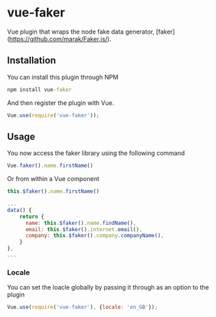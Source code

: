 # vue-faker
Vue plugin that wraps the node fake data generator, [faker] (https://github.com/marak/Faker.js/).

## Installation

You can install this plugin through NPM

``` cmd 
npm install vue-faker
```

And then register the plugin with Vue.

``` js
Vue.use(require('vue-faker'));
```

## Usage
You now access the faker library using the following command

``` js
Vue.faker().name.firstName()
```

Or from within a Vue component

``` js
this.$faker().name.firstName()
```

``` js
...
data() {
    return {
      name: this.$faker().name.findName(),
      email: this.$faker().internet.email(),
      company: this.$faker().company.companyName(),
    }
},
...
```

### Locale
You can set the loacle globally by passing it through as an option to the plugin

``` js
Vue.use(require('vue-faker'), {locale: 'en_GB'});
```
